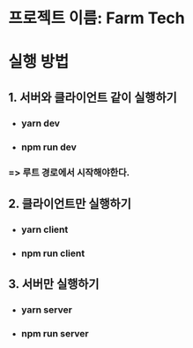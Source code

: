 # 프로젝트 이름: Farm Tech

# 실행 방법

## 1. 서버와 클라이언트 같이 실행하기

- ### yarn dev
- ### npm run dev

### => 루트 경로에서 시작해야한다.

## 2. 클라이언트만 실행하기

- ### yarn client

- ### npm run client

## 3. 서버만 실행하기

- ### yarn server

- ### npm run server
